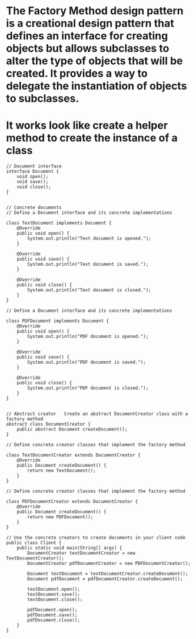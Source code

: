 # The Factory Method design pattern is a creational design pattern that defines an interface for creating objects but allows subclasses to alter the type of objects that will be created. It provides a way to delegate the instantiation of objects to subclasses.

# It works look like create a helper method to create the instance of a class

```
// Document interface
interface Document {
    void open();
    void save();
    void close();
}

```

```

// Concrete documents
// Define a Document interface and its concrete implementations 

class TextDocument implements Document {
    @Override
    public void open() {
        System.out.println("Text document is opened.");
    }

    @Override
    public void save() {
        System.out.println("Text document is saved.");
    }

    @Override
    public void close() {
        System.out.println("Text document is closed.");
    }
}

```

```
// Define a Document interface and its concrete implementations 

class PDFDocument implements Document {
    @Override
    public void open() {
        System.out.println("PDF document is opened.");
    }

    @Override
    public void save() {
        System.out.println("PDF document is saved.");
    }

    @Override
    public void close() {
        System.out.println("PDF document is closed.");
    }
}

```

```

// Abstract creator   Create an abstract DocumentCreator class with a factory method 
abstract class DocumentCreator {
    public abstract Document createDocument();
}

```

```
// Define concrete creator classes that implement the factory method 

class TextDocumentCreator extends DocumentCreator {
    @Override
    public Document createDocument() {
        return new TextDocument();
    }
}

```

```
// Define concrete creator classes that implement the factory method 

class PDFDocumentCreator extends DocumentCreator {
    @Override
    public Document createDocument() {
        return new PDFDocument();
    }
}

```

```
// Use the concrete creators to create documents in your client code 
public class Client {
    public static void main(String[] args) {
        DocumentCreator textDocumentCreator = new TextDocumentCreator();
        DocumentCreator pdfDocumentCreator = new PDFDocumentCreator();

        Document textDocument = textDocumentCreator.createDocument();
        Document pdfDocument = pdfDocumentCreator.createDocument();

        textDocument.open();
        textDocument.save();
        textDocument.close();

        pdfDocument.open();
        pdfDocument.save();
        pdfDocument.close();
    }
}


```